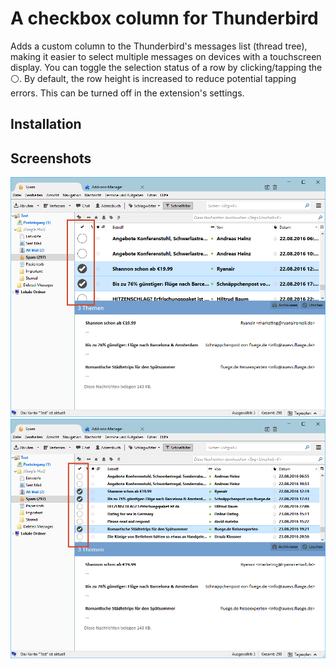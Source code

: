 # A checkbox column for Thunderbird

Adds a custom column to the Thunderbird's messages list (thread tree), making it easier to select multiple messages on devices with a touchscreen display. 
You can toggle the selection status of a row by clicking/tapping the :white_circle:. By default, the row height is increased to reduce potential tapping errors.
This can be turned off in the extension's settings.

## Installation

## Screenshots

![Checkbox column with large font](images/largeFont.png "Large Font")
![Checkbox column with regular font](images/smallFont.png "Regular Font")
